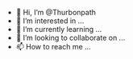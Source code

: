 - 👋 Hi, I’m @Thurbonpath
- 👀 I’m interested in ...
- 🌱 I’m currently learning ...
- 💞️ I’m looking to collaborate on ...
- 📫 How to reach me ...

<!---
Thurbonpath/Thurbonpath is a ✨ special ✨ repository because its `README.md` (this file) appears on your GitHub profile.
You can click the Preview link to take a look at your changes.
--->
